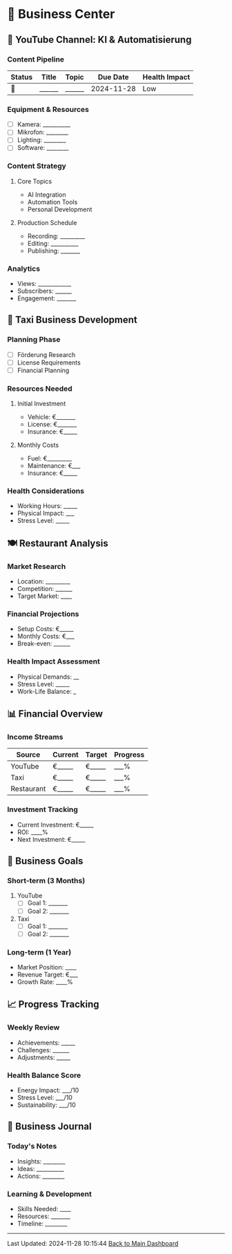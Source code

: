 # 💼 Business Center

## 🎥 YouTube Channel: KI & Automatisierung

### Content Pipeline
| Status | Title | Topic | Due Date | Health Impact |
|--------|-------|-------|----------|---------------|
| 📝 | ______ | ______ | 2024-11-28 | Low |

### Equipment & Resources
- [ ] Kamera: __________
- [ ] Mikrofon: ________
- [ ] Lighting: ________
- [ ] Software: ________

### Content Strategy
1. Core Topics
   - AI Integration
   - Automation Tools
   - Personal Development
   
2. Production Schedule
   - Recording: _________
   - Editing: __________
   - Publishing: _______

### Analytics
- Views: ____________
- Subscribers: ______
- Engagement: _______

## 🚖 Taxi Business Development

### Planning Phase
- [ ] Förderung Research
- [ ] License Requirements
- [ ] Financial Planning

### Resources Needed
1. Initial Investment
   - Vehicle: €_______
   - License: €_______
   - Insurance: €_____

2. Monthly Costs
   - Fuel: €_________
   - Maintenance: €___
   - Insurance: €_____

### Health Considerations
- Working Hours: _____
- Physical Impact: ___
- Stress Level: _____

## 🍽️ Restaurant Analysis

### Market Research
- Location: _________
- Competition: ______
- Target Market: ____

### Financial Projections
- Setup Costs: €_____
- Monthly Costs: €___
- Break-even: ______

### Health Impact Assessment
- Physical Demands: __
- Stress Level: _____
- Work-Life Balance: _

## 📊 Financial Overview

### Income Streams
| Source | Current | Target | Progress |
|--------|---------|---------|----------|
| YouTube | €_____ | €_____ | ___% |
| Taxi | €_____ | €_____ | ___% |
| Restaurant | €_____ | €_____ | ___% |

### Investment Tracking
- Current Investment: €_____
- ROI: ____%
- Next Investment: €_____

## 🎯 Business Goals

### Short-term (3 Months)
1. YouTube
   - [ ] Goal 1: _______
   - [ ] Goal 2: _______

2. Taxi
   - [ ] Goal 1: _______
   - [ ] Goal 2: _______

### Long-term (1 Year)
- Market Position: ____
- Revenue Target: €___
- Growth Rate: ____%

## 📈 Progress Tracking

### Weekly Review
- Achievements: _____
- Challenges: ______
- Adjustments: _____

### Health Balance Score
- Energy Impact: ___/10
- Stress Level: ___/10
- Sustainability: ___/10

## 📝 Business Journal

### Today's Notes
- Insights: ________
- Ideas: __________
- Actions: ________

### Learning & Development
- Skills Needed: ____
- Resources: _______
- Timeline: ________

---
Last Updated: 2024-11-28 10:15:44
[Back to Main Dashboard](main_dashboard.md)
